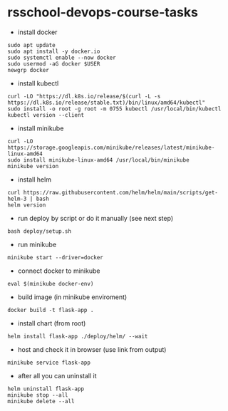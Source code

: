 # rsschool-devops-course-tasks

<!-- - Follow the instructions to install [AWS CLI 2](https://docs.aws.amazon.com/cli/latest/userguide/getting-started-install.html).
- Follow the instructions to install [Terraform 1.6+](https://developer.hashicorp.com/terraform/install?product_intent=terraform).
- Install make (here example for Ubuntu):

```
sudo apt update
sudo apt install make
```

- Create key-pair in your AWS console
- Create and fill in the `.env` file. Use `.env.example` as an example.
- in root directory run commands:

```
make init-core
make apply-core
make init
make apply
```

- After all jobs you can connect via ssh to the bastion-host (you can watch ip address from output):

```
ssh -i <path-to-created-key.pem> ec2-user@<bastion_public_ip>
```

- run command on bastion:

```
export KUBECONFIG=~/.kube/config && kubectl get nodes
```

- After that, you can destroy everything.

```
make destroy
make destroy-core
``` -->

- install docker
```
sudo apt update
sudo apt install -y docker.io
sudo systemctl enable --now docker
sudo usermod -aG docker $USER
newgrp docker
```

- install kubectl
```
curl -LO "https://dl.k8s.io/release/$(curl -L -s https://dl.k8s.io/release/stable.txt)/bin/linux/amd64/kubectl"
sudo install -o root -g root -m 0755 kubectl /usr/local/bin/kubectl
kubectl version --client
```
- install minikube
```
curl -LO https://storage.googleapis.com/minikube/releases/latest/minikube-linux-amd64
sudo install minikube-linux-amd64 /usr/local/bin/minikube
minikube version
```
- install helm
```
curl https://raw.githubusercontent.com/helm/helm/main/scripts/get-helm-3 | bash
helm version
```

- run deploy by script or do it manually (see next step)
```
bash deploy/setup.sh
```

- run minikube
```
minikube start --driver=docker
```

- connect docker to minikube
```
eval $(minikube docker-env)
```

- build image (in minikube enviroment)
```
docker build -t flask-app .
```

- install chart (from root)

```
helm install flask-app ./deploy/helm/ --wait
```

- host and check it in browser (use link from output)
```
minikube service flask-app
```

- after all you can uninstall it
```
helm uninstall flask-app
minikube stop --all
minikube delete --all
```


